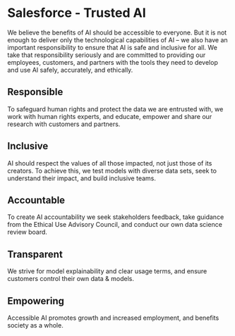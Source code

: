 # Salesforce - Trusted AI 

We believe the benefits of AI should be accessible to everyone. But it is not enough to deliver only the technological capabilities of AI – we also have an important responsibility to ensure that AI is safe and inclusive for all. We take that responsibility seriously and are committed to providing our employees, customers, and partners with the tools they need to develop and use AI safely, accurately, and ethically.


## Responsible
To safeguard human rights and protect the data we are entrusted with, we work with human rights experts, and educate, empower and share our research with customers and partners.


## Inclusive
AI should respect the values of all those impacted, not just those of its creators. To achieve this, we test models with diverse data sets, seek to understand their impact, and build inclusive teams.


## Accountable
To create AI accountability we seek stakeholders feedback, take guidance from the Ethical Use Advisory Council, and conduct our own data science review board.


## Transparent
We strive for model explainability and clear usage terms, and ensure customers control their own data & models.


## Empowering
Accessible AI promotes growth and increased employment, and benefits society as a whole.


